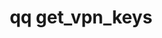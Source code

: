 ---
category: get
command: get_vpn_keys
keywords: qq, qq_cli, get_vpn_keys
optional_options: []
permalink: /qq-cli-command-guide/get/get_vpn_keys.html
positional_options: []
sidebar: qq_cli_command_reference_sidebar
summary: This section explains how to use the <code>qq get_vpn_keys</code> command.
synopsis: Get VPN keys stored in the cluster.
title: qq get_vpn_keys
usage: qq get_vpn_keys [-h]
zendesk_source: qq CLI Command Guide

---